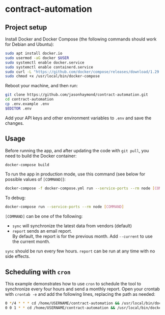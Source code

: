 # contract-automation

## Project setup

Install Docker and Docker Compose (the following commands
should work for Debian and Ubuntu):

```sh
sudo apt install docker.io
sudo usermod -aG docker $USER
sudo systemctl enable docker.service
sudo systemctl enable containerd.service
sudo curl -L "https://github.com/docker/compose/releases/download/1.29.2/docker-compose-$(uname -s)-$(uname -m)" -o /usr/local/bin/docker-compose
sudo chmod +x /usr/local/bin/docker-compose
```

Reboot your machine, and then run:

```sh
git clone https://github.com/jasonhaymond/contract-automation.git
cd contract-automation
cp .env.example .env
$EDITOR .env
```

Add your API keys and other environment variables to `.env`
and save the changes.

## Usage

Before running the app, and after updating the code with
`git pull`, you need to build the Docker container:

```sh
docker-compose build
```

To run the app in production mode, use this command
(see below for possible values of `[COMMAND]`):

```sh
docker-compose -f docker-compose.yml run --service-ports --rm node [COMMAND]
```

To debug:

```sh
docker-compose run --service-ports --rm node [COMMAND]
```

`[COMMAND]` can be one of the following:

-   `sync` will synchronize the latest data from vendors (default)
-   `report` sends an email report.  
     By default, the report is for the previous month. Add `--current` to use the current month.

`sync` should be run every few hours. `report` can be run at any time with no side effects.

## Scheduling with `cron`

This example demonstrates how to use `cron` to schedule the tool to synchronize
every four hours and send a monthly report. Open your crontab with `crontab -e`
and add the following lines, replacing the path as needed:

```sh
0 */4 * * * cd /home/USERNAME/contract-automation && /usr/local/bin/docker-compose -f docker-compose.yml run --service-ports --rm node sync
0 0 1 * * cd /home/USERNAME/contract-automation && /usr/local/bin/docker-compose -f docker-compose.yml run --service-ports --rm node report
```
